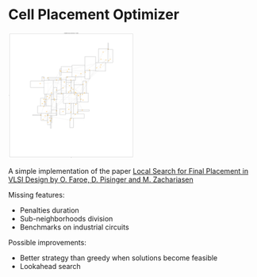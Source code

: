 # Cell Placement Optimizer

<img src="https://github.com/cascino546/cell-placement-optimizer/blob/main/figures/end_0.png" alt="Screenshot" width="50%"/>

A simple implementation of the paper [Local Search for Final Placement in VLSI Design by O. Faroe, D. Pisinger and M. Zachariasen](https://github.com/cascino546/cell-placement-optimizer/blob/main/local_search_for_placement.pdf)

Missing features:
- Penalties duration
- Sub-neighborhoods division
- Benchmarks on industrial circuits

Possible improvements:
- Better strategy than greedy when solutions become feasible
- Lookahead search
